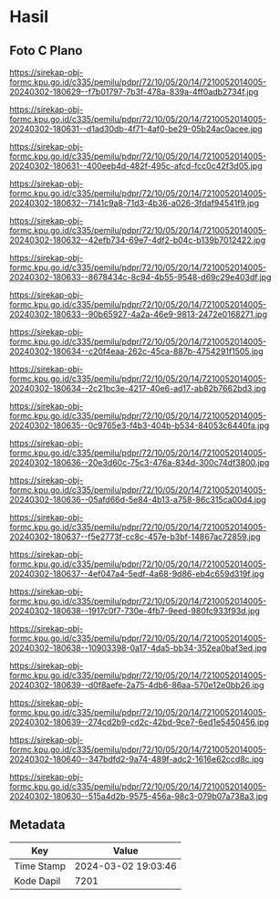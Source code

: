 # Hasil

## Foto C Plano

https://sirekap-obj-formc.kpu.go.id/c335/pemilu/pdpr/72/10/05/20/14/7210052014005-20240302-180629--f7b01797-7b3f-478a-839a-4ff0adb2734f.jpg

https://sirekap-obj-formc.kpu.go.id/c335/pemilu/pdpr/72/10/05/20/14/7210052014005-20240302-180631--d1ad30db-4f71-4af0-be29-05b24ac0acee.jpg

https://sirekap-obj-formc.kpu.go.id/c335/pemilu/pdpr/72/10/05/20/14/7210052014005-20240302-180631--400eeb4d-482f-495c-afcd-fcc0c42f3d05.jpg

https://sirekap-obj-formc.kpu.go.id/c335/pemilu/pdpr/72/10/05/20/14/7210052014005-20240302-180632--7141c9a8-71d3-4b36-a026-3fdaf94541f9.jpg

https://sirekap-obj-formc.kpu.go.id/c335/pemilu/pdpr/72/10/05/20/14/7210052014005-20240302-180632--42efb734-69e7-4df2-b04c-b139b7012422.jpg

https://sirekap-obj-formc.kpu.go.id/c335/pemilu/pdpr/72/10/05/20/14/7210052014005-20240302-180633--8678434c-8c94-4b55-9548-d69c29e403df.jpg

https://sirekap-obj-formc.kpu.go.id/c335/pemilu/pdpr/72/10/05/20/14/7210052014005-20240302-180633--90b65927-4a2a-46e9-9813-2472e0168271.jpg

https://sirekap-obj-formc.kpu.go.id/c335/pemilu/pdpr/72/10/05/20/14/7210052014005-20240302-180634--c20f4eaa-262c-45ca-887b-4754291f1505.jpg

https://sirekap-obj-formc.kpu.go.id/c335/pemilu/pdpr/72/10/05/20/14/7210052014005-20240302-180634--2c21bc3e-4217-40e6-ad17-ab82b7662bd3.jpg

https://sirekap-obj-formc.kpu.go.id/c335/pemilu/pdpr/72/10/05/20/14/7210052014005-20240302-180635--0c9765e3-f4b3-404b-b534-84053c6440fa.jpg

https://sirekap-obj-formc.kpu.go.id/c335/pemilu/pdpr/72/10/05/20/14/7210052014005-20240302-180636--20e3d60c-75c3-476a-834d-300c74df3800.jpg

https://sirekap-obj-formc.kpu.go.id/c335/pemilu/pdpr/72/10/05/20/14/7210052014005-20240302-180636--05afd66d-5e84-4b13-a758-86c315ca00d4.jpg

https://sirekap-obj-formc.kpu.go.id/c335/pemilu/pdpr/72/10/05/20/14/7210052014005-20240302-180637--f5e2773f-cc8c-457e-b3bf-14867ac72859.jpg

https://sirekap-obj-formc.kpu.go.id/c335/pemilu/pdpr/72/10/05/20/14/7210052014005-20240302-180637--4ef047a4-5edf-4a68-9d86-eb4c659d319f.jpg

https://sirekap-obj-formc.kpu.go.id/c335/pemilu/pdpr/72/10/05/20/14/7210052014005-20240302-180638--1917c0f7-730e-4fb7-9eed-980fc933f93d.jpg

https://sirekap-obj-formc.kpu.go.id/c335/pemilu/pdpr/72/10/05/20/14/7210052014005-20240302-180638--10903398-0a17-4da5-bb34-352ea0baf3ed.jpg

https://sirekap-obj-formc.kpu.go.id/c335/pemilu/pdpr/72/10/05/20/14/7210052014005-20240302-180639--d0f8aefe-2a75-4db6-86aa-570e12e0bb26.jpg

https://sirekap-obj-formc.kpu.go.id/c335/pemilu/pdpr/72/10/05/20/14/7210052014005-20240302-180639--274cd2b9-cd2c-42bd-9ce7-6ed1e5450456.jpg

https://sirekap-obj-formc.kpu.go.id/c335/pemilu/pdpr/72/10/05/20/14/7210052014005-20240302-180640--347bdfd2-9a74-489f-adc2-1616e62ccd8c.jpg

https://sirekap-obj-formc.kpu.go.id/c335/pemilu/pdpr/72/10/05/20/14/7210052014005-20240302-180630--515a4d2b-9575-456a-98c3-079b07a738a3.jpg


## Metadata

| Key        | Value               |
| ---------- | ------------------- |
| Time Stamp | 2024-03-02 19:03:46 |
| Kode Dapil | 7201                |



